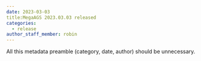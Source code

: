 ```yaml
---
date: 2023-03-03
title:MegaAGS 2023.03.03 released
categories:
  - release
author_staff_member: robin
---
```

All this metadata preamble (category, date, author) should be unnecessary.
